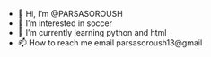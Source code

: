 - 👋 Hi, I’m @PARSASOROUSH
- 👀 I’m interested in soccer
- 🌱 I’m currently learning python and html
- 📫 How to reach me email parsasoroush13@gmail

<!---
PARSASOROUSH/PARSASOROUSH is a ✨ special ✨ repository because its `README.md` (this file) appears on your GitHub profile.
You can click the Preview link to take a look at your changes.
--->
